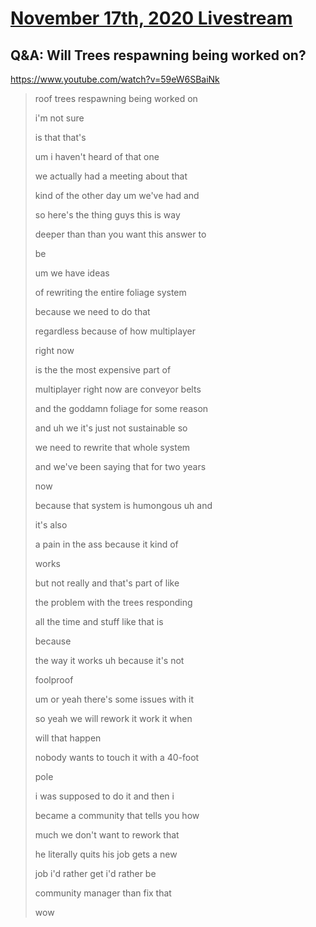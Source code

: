 # [November 17th, 2020 Livestream](../2020-11-17.md)
## Q&A: Will Trees respawning being worked on?
https://www.youtube.com/watch?v=59eW6SBaiNk
> roof trees respawning being worked on
>
> i'm not sure
>
> is that that's
>
> um i haven't heard of that one
>
> we actually had a meeting about that
>
> kind of the other day um we've had and
>
> so here's the thing guys this is way
>
> deeper than than you want this answer to
>
> be
>
> um we have ideas
>
> of rewriting the entire foliage system
>
> because we need to do that
>
> regardless because of how multiplayer
>
> right now
>
> is the the most expensive part of
>
> multiplayer right now are conveyor belts
>
> and the goddamn foliage for some reason
>
> and uh we it's just not sustainable so
>
> we need to rewrite that whole system
>
> and we've been saying that for two years
>
> now
>
> because that system is humongous uh and
>
> it's also
>
> a pain in the ass because it kind of
>
> works
>
> but not really and that's part of like
>
> the problem with the trees responding
>
> all the time and stuff like that is
>
> because
>
> the way it works uh because it's not
>
> foolproof
>
> um or yeah there's some issues with it
>
> so yeah we will rework it work it when
>
> will that happen
>
> nobody wants to touch it with a 40-foot
>
> pole
>
> i was supposed to do it and then i
>
> became a community that tells you how
>
> much we don't want to rework that
>
> he literally quits his job gets a new
>
> job i'd rather get i'd rather be
>
> community manager than fix that
>
> wow
>
